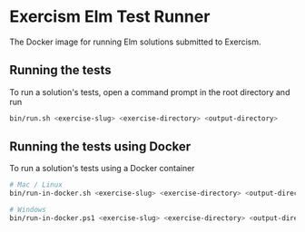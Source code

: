 # Exercism Elm Test Runner

The Docker image for running Elm solutions submitted to Exercism.

## Running the tests

To run a solution's tests, open a command prompt in the root directory and run

```sh
bin/run.sh <exercise-slug> <exercise-directory> <output-directory>
```

## Running the tests using Docker

To run a solution's tests using a Docker container

```sh
# Mac / Linux
bin/run-in-docker.sh <exercise-slug> <exercise-directory> <output-directory>

# Windows
bin/run-in-docker.ps1 <exercise-slug> <exercise-directory> <output-directory>
```
